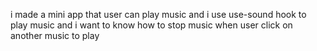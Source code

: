 i made a mini app that user can play music and i use use-sound hook to play music and i want to know how to stop music when user click on another music to play